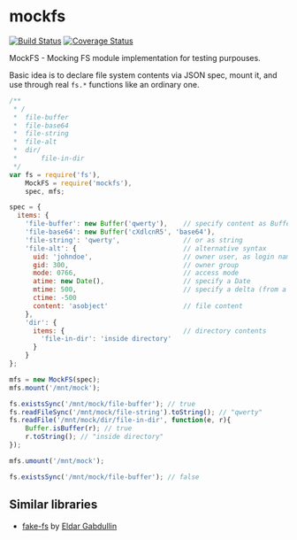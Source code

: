 mockfs
======

[![Build Status](https://travis-ci.org/Olegas/mockfs.png)](https://travis-ci.org/Olegas/mockfs)
[![Coverage Status](https://coveralls.io/repos/Olegas/mockfs/badge.png?branch=master)](https://coveralls.io/r/Olegas/mockfs)

MockFS - Mocking FS module implementation for testing purpouses.

Basic idea is to declare file system contents via JSON spec, mount it, and use through real `fs.*` functions like an ordinary one.

```javascript
/**
 * /
 *  file-buffer
 *  file-base64
 *  file-string
 *  file-alt
 *  dir/
 *      file-in-dir
 */
var fs = require('fs'),
    MockFS = require('mockfs'),
    spec, mfs;

spec = {
  items: {
    'file-buffer': new Buffer('qwerty'),    // specify content as Buffer
    'file-base64': new Buffer('cXdlcnR5', 'base64'),
    'file-string': 'qwerty',                // or as string
    'file-alt': {                           // alternative syntax
      uid: 'johndoe',                       // owner user, as login name or id
      gid: 300,                             // owner group
      mode: 0766,                           // access mode
      atime: new Date(),                    // specify a Date
      mtime: 500,                           // specify a delta (from a point of FS creation time) ?
      ctime: -500            
      content: 'asobject'                   // file content
    },
    'dir': {
      items: {                              // directory contents
        'file-in-dir': 'inside directory'             
      }
    }
};

mfs = new MockFS(spec);
mfs.mount('/mnt/mock');

fs.existsSync('/mnt/mock/file-buffer'); // true
fs.readFileSync('/mnt/mock/file-string').toString(); // "qwerty"
fs.readFile('/mnt/mock/dir/file-in-dir', function(e, r){
    Buffer.isBuffer(r); // true
    r.toString(); // "inside directory"
});

mfs.umount('/mnt/mock');

fs.existsSync('/mnt/mock/file-buffer'); // false
```

Similar libraries
------------------
 - [fake-fs](https://github.com/eldargab/node-fake-fs) by [Eldar Gabdullin](https://github.com/eldargab)


